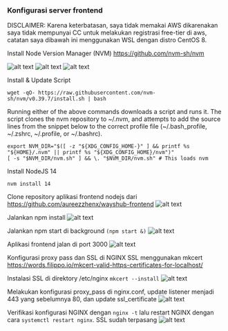 ### Konfigurasi server frontend

DISCLAIMER: Karena keterbatasan, saya tidak memakai AWS dikarenakan saya tidak mempunyai CC untuk melakukan registrasi free-tier di aws, catatan saya dibawah ini menggunakan WSL dengan distro CentOS 8.

Install Node Version Manager (NVM) https://github.com/nvm-sh/nvm

![alt text](https://github.com/aureezzhenx/devops3/blob/main/konfigurasi/5.png)
![alt text](https://github.com/aureezzhenx/devops3/blob/main/konfigurasi/6.png)
![alt text](https://github.com/aureezzhenx/devops3/blob/main/konfigurasi/7.png)

Install & Update Script
```
wget -qO- https://raw.githubusercontent.com/nvm-sh/nvm/v0.39.7/install.sh | bash
```

Running either of the above commands downloads a script and runs it. The script clones the nvm repository to ~/.nvm, and attempts to add the source lines from the snippet below to the correct profile file (~/.bash_profile, ~/.zshrc, ~/.profile, or ~/.bashrc).
```
export NVM_DIR="$([ -z "${XDG_CONFIG_HOME-}" ] && printf %s "${HOME}/.nvm" || printf %s "${XDG_CONFIG_HOME}/nvm")"
[ -s "$NVM_DIR/nvm.sh" ] && \. "$NVM_DIR/nvm.sh" # This loads nvm
```

Install NodeJS 14
```
nvm install 14
```

Clone repository aplikasi frontend nodejs dari https://github.com/aureezzhenx/wayshub-frontend
![alt text](https://github.com/aureezzhenx/devops3/blob/main/konfigurasi/9.png)

Jalankan npm install 
![alt text](https://github.com/aureezzhenx/devops3/blob/main/konfigurasi/10.png)

Jalankan npm start di background `(npm start &)`
![alt text](https://github.com/aureezzhenx/devops3/blob/main/konfigurasi/11.png)

Aplikasi frontend jalan di port 3000
![alt text](https://github.com/aureezzhenx/devops3/blob/main/konfigurasi/14.png)

Konfigurasi proxy pass dan SSL di NGINX
SSL menggunakan mkcert https://words.filippo.io/mkcert-valid-https-certificates-for-localhost/

Instalasi SSL di direktory /etc/nginx `mkcert --install`
![alt text](https://github.com/aureezzhenx/devops3/blob/main/konfigurasi/12.png)

Melakukan konfigurasi proxy_pass di nginx.conf, update listener menjadi 443 yang sebelumnya 80, dan update ssl_certificate
![alt text](https://github.com/aureezzhenx/devops3/blob/main/konfigurasi/13.png)

Verifikasi konfigurasi NGINX dengan `nginx -t` lalu restart NGINX dengan cara `systemctl restart nginx`. SSL sudah terpasang
![alt text](https://github.com/aureezzhenx/devops3/blob/main/konfigurasi/15.png)


